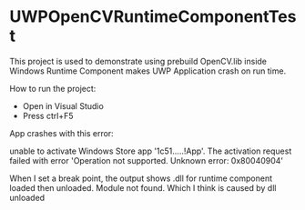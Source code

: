 # UWPOpenCVRuntimeComponentTest
This project is used to demonstrate using prebuild OpenCV.lib inside Windows Runtime Component makes UWP Application crash on run time.

How to run the project:

- Open in Visual Studio
- Press ctrl+F5

App crashes with this error: 

unable to activate Windows Store app '1c51.....!App'. The activation request failed with error 'Operation not supported. Unknown error: 0x80040904' 

When I set a break point, the output shows .dll for runtime component loaded then unloaded. Module not found. Which I think is caused by dll unloaded


